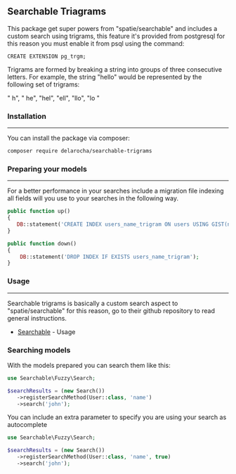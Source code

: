 ## Searchable Triagrams 

This package get  super powers from "spatie/searchable" and includes a custom search using trigrams, this feature it's provided from postgresql for this reason you must enable it from psql using the command:

```psql
CREATE EXTENSION pg_trgm;
```

Trigrams are formed by breaking a string into groups of three consecutive letters. For example, the string "hello" would be represented by the following set of trigrams:

" h", " he", "hel", "ell", "llo", "lo "

### Installation
___

You can install the package via composer:
```sh
composer require delarocha/searchable-trigrams
```

### Preparing your models
___

For a better performance in your searches include a migration file indexing all fields will you use to your searches in the following way.
```php
public function up()
{
   DB::statement('CREATE INDEX users_name_trigram ON users USING GIST(name  gist_trgm_ops);');      
}
```

```php
public function down()
{
    DB::statement('DROP INDEX IF EXISTS users_name_trigram');
}
```



### Usage
___

Searchable trigrams is basically a custom search aspect to "spatie/searchable" for this reason, go to their github repository to read general instructions.
* [Searchable](https://github.com/spatie/laravel-searchable#usage) - Usage 


### Searching models

With the models prepared you can search them like this:

```php
use Searchable\Fuzzy\Search;

$searchResults = (new Search())
   ->registerSearchMethod(User::class, 'name')
   ->search('john');
```

You can include an extra parameter to specify you are using your search as autocomplete 

```php
use Searchable\Fuzzy\Search;

$searchResults = (new Search())
   ->registerSearchMethod(User::class, 'name', true)
   ->search('john');
```
